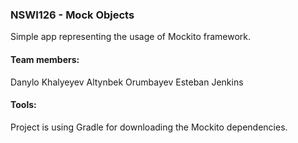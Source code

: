 ### NSWI126 - Mock Objects
Simple app representing the usage of Mockito framework. 

#### Team members:
Danylo Khalyeyev
Altynbek Orumbayev
Esteban Jenkins

#### Tools:
Project is using Gradle for downloading the Mockito dependencies. 
